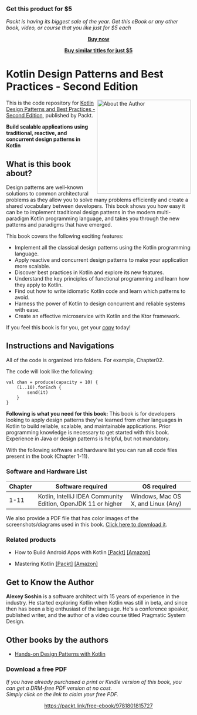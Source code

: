 
### Get this product for $5

<i>Packt is having its biggest sale of the year. Get this eBook or any other book, video, or course that you like just for $5 each</i>


<b><p align='center'>[Buy now](https://packt.link/9781801815727)</p></b>


<b><p align='center'>[Buy similar titles for just $5](https://subscription.packtpub.com/search)</p></b>


# Kotlin Design Patterns and Best Practices - Second Edition

<a href="https://www.packtpub.com/product/kotlin-design-patterns-and-best-practices-second-edition/9781801815727?utm_source=github&utm_medium=repository&utm_campaign=9781801815727"><img src="https://static.packt-cdn.com/products/9781801815727/cover/smaller" alt="About the Author" height="256px" align="right"></a>

This is the code repository for [Kotlin Design Patterns and Best Practices - Second Edition](https://www.packtpub.com/product/kotlin-design-patterns-and-best-practices-second-edition/9781801815727?utm_source=github&utm_medium=repository&utm_campaign=9781801815727), published by Packt.

**Build scalable applications using traditional, reactive, and concurrent design patterns in Kotlin**

## What is this book about?
Design patterns are well-known solutions to common architectural problems as they allow you to solve many problems efficiently and create a shared vocabulary between developers. This book shows you how easy it can be to implement traditional design patterns in the modern multi-paradigm Kotlin programming language, and takes you through the new patterns and paradigms that have emerged. 

This book covers the following exciting features:
- Implement all the classical design patterns using the Kotlin programming language.
- Apply reactive and concurrent design patterns to make your application more scalable.
- Discover best practices in Kotlin and explore its new features.
- Understand the key principles of functional programming and learn how they apply to Kotlin.
- Find out how to write idiomatic Kotlin code and learn which patterns to avoid.
- Harness the power of Kotlin to design concurrent and reliable systems with ease.
- Create an effective microservice with Kotlin and the Ktor framework.

If you feel this book is for you, get your [copy](https://www.amazon.com/dp/1801815720) today!

## Instructions and Navigations
All of the code is organized into folders. For example, Chapter02.

The code will look like the following:
```
val chan = produce(capacity = 10) {
    (1..10).forEach {
        send(it)
    }
}
```

**Following is what you need for this book:**
This book is for developers looking to apply design patterns they've learned from other languages in Kotlin to build reliable, scalable, and maintainable applications. Prior programming knowledge is necessary to get started with this book. Experience in Java or design patterns is helpful, but not mandatory.

With the following software and hardware list you can run all code files present in the book (Chapter 1-11).
### Software and Hardware List
| Chapter | Software required | OS required |
| -------- | ------------------------------------ | ----------------------------------- |
| 1-11 | Kotlin, IntelliJ IDEA Community Edition, OpenJDK 11 or higher  | Windows, Mac OS X, and Linux (Any) |


We also provide a PDF file that has color images of the screenshots/diagrams used in this book. [Click here to download it](https://static.packt-cdn.com/downloads/9781801815727_ColorImages.pdf).

### Related products
* How to Build Android Apps with Kotlin [[Packt]](https://www.packtpub.com/free-ebook/how-to-build-android-apps-with-kotlin/9781838984113?utm_source=github&utm_medium=repository&utm_campaign=9781838984113) [[Amazon]](https://www.amazon.com/dp/1838984119)

* Mastering Kotlin [[Packt]](https://www.packtpub.com/product/mastering-kotlin/9781838555726?utm_source=github&utm_medium=repository&utm_campaign=9781838555726) [[Amazon]](https://www.amazon.com/dp/1838555722)


## Get to Know the Author
**Alexey Soshin**
is a software architect with 15 years of experience in the industry. He started exploring Kotlin when Kotlin was still in beta, and since then has been a big enthusiast of the language. He's a conference speaker, published writer, and the author of a video course titled Pragmatic System Design.

## Other books by the authors
* [Hands-on Design Patterns with Kotlin](https://www.packtpub.com/product/hands-on-design-patterns-with-kotlin/9781788998017?utm_source=github&utm_medium=repository&utm_campaign=9781788998017)
### Download a free PDF

 <i>If you have already purchased a print or Kindle version of this book, you can get a DRM-free PDF version at no cost.<br>Simply click on the link to claim your free PDF.</i>
<p align="center"> <a href="https://packt.link/free-ebook/9781801815727">https://packt.link/free-ebook/9781801815727 </a> </p>